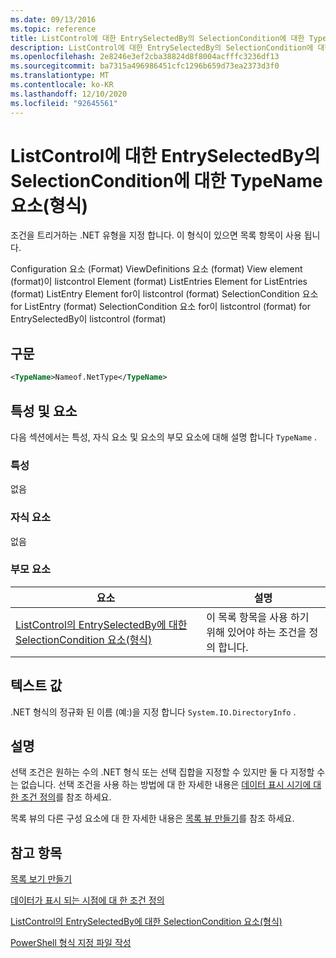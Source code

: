 ```yaml
---
ms.date: 09/13/2016
ms.topic: reference
title: ListControl에 대한 EntrySelectedBy의 SelectionCondition에 대한 TypeName 요소(형식)
description: ListControl에 대한 EntrySelectedBy의 SelectionCondition에 대한 TypeName 요소(형식)
ms.openlocfilehash: 2e8246e3ef2cba38824d8f8004acfffc3236df13
ms.sourcegitcommit: ba7315a496986451cfc1296b659d73ea2373d3f0
ms.translationtype: MT
ms.contentlocale: ko-KR
ms.lasthandoff: 12/10/2020
ms.locfileid: "92645561"
---
```

# <a name="typename-element-for-selectioncondition-for-entryselectedby-for-listcontrol-format"></a>ListControl에 대한 EntrySelectedBy의 SelectionCondition에 대한 TypeName 요소(형식)

조건을 트리거하는 .NET 유형을 지정 합니다. 이 형식이 있으면 목록 항목이 사용 됩니다.

Configuration 요소 (Format) ViewDefinitions 요소 (format) View element (format)이 listcontrol Element (format) ListEntries Element for ListEntries (format) ListEntry Element for이 listcontrol (format) SelectionCondition 요소 for ListEntry (format) SelectionCondition 요소 for이 listcontrol (format) for EntrySelectedBy이 listcontrol (format)

## <a name="syntax"></a>구문

```xml
<TypeName>Nameof.NetType</TypeName>
```

## <a name="attributes-and-elements"></a>특성 및 요소

다음 섹션에서는 특성, 자식 요소 및 요소의 부모 요소에 대해 설명 합니다 `TypeName` .

### <a name="attributes"></a>특성

없음

### <a name="child-elements"></a>자식 요소

없음

### <a name="parent-elements"></a>부모 요소

|요소|설명|
|-------------|-----------------|
|[ListControl의 EntrySelectedBy에 대한 SelectionCondition 요소(형식)](./selectioncondition-element-for-entryselectedby-for-listcontrol-format.md)|이 목록 항목을 사용 하기 위해 있어야 하는 조건을 정의 합니다.|

## <a name="text-value"></a>텍스트 값

.NET 형식의 정규화 된 이름 (예:)을 지정 합니다 `System.IO.DirectoryInfo` .

## <a name="remarks"></a>설명

선택 조건은 원하는 수의 .NET 형식 또는 선택 집합을 지정할 수 있지만 둘 다 지정할 수는 없습니다. 선택 조건을 사용 하는 방법에 대 한 자세한 내용은 [데이터 표시 시기에 대 한 조건 정의](./defining-conditions-for-displaying-data.md)를 참조 하세요.

목록 뷰의 다른 구성 요소에 대 한 자세한 내용은 [목록 뷰 만들기](./creating-a-list-view.md)를 참조 하세요.

## <a name="see-also"></a>참고 항목

[목록 보기 만들기](./creating-a-list-view.md)

[데이터가 표시 되는 시점에 대 한 조건 정의](./defining-conditions-for-displaying-data.md)

[ListControl의 EntrySelectedBy에 대한 SelectionCondition 요소(형식)](./selectioncondition-element-for-entryselectedby-for-listcontrol-format.md)

[PowerShell 형식 지정 파일 작성](./writing-a-powershell-formatting-file.md)
